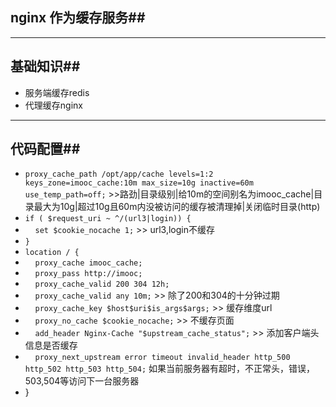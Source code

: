 ﻿## nginx 作为缓存服务##
----------

## 基础知识##
 - 服务端缓存redis
 - 代理缓存nginx

 ----------


## 代码配置##
- `proxy_cache_path /opt/app/cache levels=1:2 keys_zone=imooc_cache:10m max_size=10g inactive=60m use_temp_path=off;` >>路劲|目录级别|给10m的空间别名为imooc_cache|目录最大为10g|超过10g且60m内没被访问的缓存被清理掉|关闭临时目录(http)
- `if ( $request_uri ~ ^/(url3|login)) {`
- &nbsp;&nbsp;&nbsp;&nbsp;`set $cookie_nocache 1;` >> url3,login不缓存
- `}`
- `location / {`
-	&nbsp;&nbsp;&nbsp;&nbsp;`proxy_cache imooc_cache;`
-	&nbsp;&nbsp;&nbsp;&nbsp;`proxy_pass http://imooc;`
-	&nbsp;&nbsp;&nbsp;&nbsp;`proxy_cache_valid 200 304 12h;`
-	&nbsp;&nbsp;&nbsp;&nbsp;`proxy_cache_valid any 10m;` >> 除了200和304的十分钟过期
-	&nbsp;&nbsp;&nbsp;&nbsp;`proxy_cache_key $host$uri$is_args$args;` >> 缓存维度url
-	&nbsp;&nbsp;&nbsp;&nbsp;`proxy_no_cache $cookie_nocache;` >> 不缓存页面
-	&nbsp;&nbsp;&nbsp;&nbsp;`add_header Nginx-Cache "$upstream_cache_status";` >> 添加客户端头信息是否缓存
-	&nbsp;&nbsp;&nbsp;&nbsp;`proxy_next_upstream error timeout invalid_header http_500 http_502 http_503 http_504;` 如果当前服务器有超时，不正常头，错误，503,504等访问下一台服务器
- }

